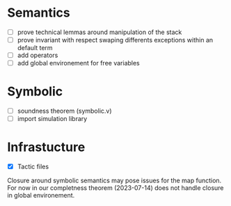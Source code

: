 # Semantics
- [ ] prove technical lemmas around manipulation of the stack
- [ ] prove invariant with respect swaping differents exceptions within an default term
- [ ] add operators
- [ ] add global environement for free variables

# Symbolic
- [ ] soundness theorem (symbolic.v)
- [ ] import simulation library

# Infrastucture
- [x] Tactic files

Closure around symbolic semantics may pose issues for the map function. For now in our completness theorem (2023-07-14) does not handle closure in global environement.